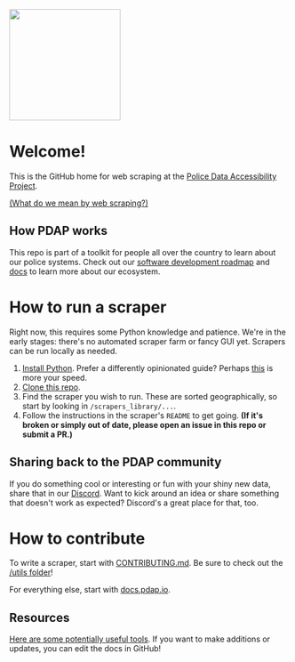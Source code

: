 <img src="https://user-images.githubusercontent.com/30379833/204395427-c8327551-a3c9-4363-8689-63880d72a495.png" width="200px">

# Welcome!

This is the GitHub home for web scraping at the [Police Data Accessibility Project](https://pdap.io).

[(What do we mean by web scraping?)](https://docs.pdap.io/activities/terms-and-definitions)

## How PDAP works
This repo is part of a toolkit for people all over the country to learn about our police systems. Check out our [software development roadmap](https://github.com/orgs/Police-Data-Accessibility-Project/projects/21/views/2) and [docs](https://docs.pdap.io) to learn more about our ecosystem.

# How to run a scraper
Right now, this requires some Python knowledge and patience. We're in the early stages: there's no automated scraper farm or fancy GUI yet. Scrapers can be run locally as needed.

1. [Install Python](https://docs.google.com/document/d/1cYmpfZEZ8r-09Q6Go917cKVcQk_d0P61gm0q8DAdIdg/). Prefer a differently opinionated guide? Perhaps [this](https://chrisamico.com/blog/2023-01-14/python-setup/) is more your speed.
2. [Clone this repo](https://docs.github.com/en/repositories/creating-and-managing-repositories/cloning-a-repository).
3. Find the scraper you wish to run. These are sorted geographically, so start by looking in `/scrapers_library/...`.
4. Follow the instructions in the scraper's `README` to get going. **(If it's broken or simply out of date, please open an issue in this repo or submit a PR.)**

## Sharing back to the PDAP community

If you do something cool or interesting or fun with your shiny new data, share that in our [Discord](https://discord.gg/wMqex8nKZJ). Want to kick around an idea or share something that doesn't work as expected? Discord's a great place for that, too.

# How to contribute
To write a scraper, start with [CONTRIBUTING.md](https://github.com/Police-Data-Accessibility-Project/PDAP-Scrapers/blob/main/CONTRIBUTING.md). Be sure to check out the [/utils folder](https://github.com/Police-Data-Accessibility-Project/PDAP-Scrapers/tree/main/utils/)!

For everything else, start with [docs.pdap.io](https://docs.pdap.io/).

## Resources

[Here are some potentially useful tools](https://docs.pdap.io/tools/resources). If you want to make additions or updates, you can edit the docs in GitHub!
